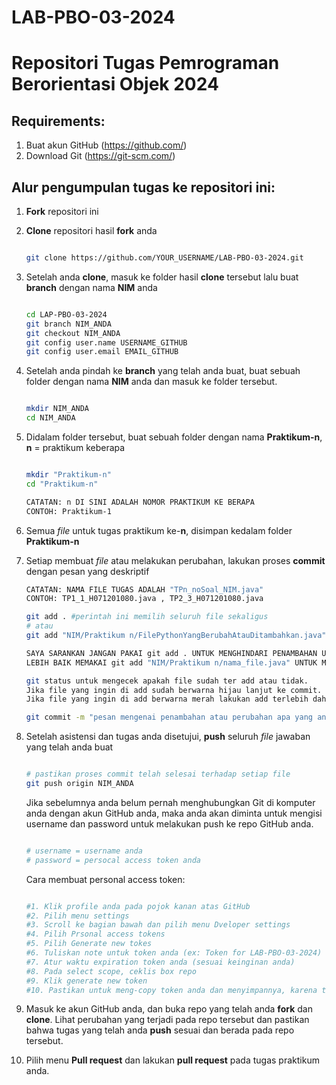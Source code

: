 # LAB-PBO-03-2024

# Repositori Tugas Pemrograman Berorientasi Objek 2024

## Requirements:
1. Buat akun GitHub (https://github.com/)
2. Download Git (https://git-scm.com/)

## Alur pengumpulan tugas ke repositori ini:

1. **Fork** repositori ini

2. **Clone** repositori hasil **fork** anda

   ```sh

   git clone https://github.com/YOUR_USERNAME/LAB-PBO-03-2024.git

   ```

3. Setelah anda **clone**, masuk ke folder hasil **clone** tersebut lalu buat **branch** dengan nama **NIM** anda

   ```sh

   cd LAP-PBO-03-2024
   git branch NIM_ANDA
   git checkout NIM_ANDA
   git config user.name USERNAME_GITHUB
   git config user.email EMAIL_GITHUB

   ```

4. Setelah anda pindah ke **branch** yang telah anda buat, buat sebuah folder dengan nama **NIM** anda dan masuk ke folder tersebut.
   ```sh

   mkdir NIM_ANDA
   cd NIM_ANDA

   ```


5. Didalam folder tersebut, buat sebuah folder dengan nama **Praktikum-n**, **n** = praktikum keberapa
   ```sh

   mkdir "Praktikum-n"
   cd "Praktikum-n"
   
   CATATAN: n DI SINI ADALAH NOMOR PRAKTIKUM KE BERAPA
   CONTOH: Praktikum-1

   ```

7. Semua _file_ untuk tugas praktikum ke-**n**, disimpan kedalam folder **Praktikum-n**
8. Setiap membuat _file_ atau melakukan perubahan, lakukan proses **commit** dengan pesan yang deskriptif

   ```sh
   CATATAN: NAMA FILE TUGAS ADALAH "TPn_noSoal_NIM.java"
   CONTOH: TP1_1_H071201080.java , TP2_3_H071201080.java
   
   git add . #perintah ini memilih seluruh file sekaligus
   # atau
   git add "NIM/Praktikum n/FilePythonYangBerubahAtauDitambahkan.java" #perintah ini memilih file tertentu
   
   SAYA SARANKAN JANGAN PAKAI git add . UNTUK MENGHINDARI PENAMBAHAN UNTUK SEMUA FILE TERMASUK FILE YANG TIDAK DIINGINKAN
   LEBIH BAIK MEMAKAI git add "NIM/Praktikum n/nama_file.java" UNTUK MENAMBAHKAN FILE
   
   git status untuk mengecek apakah file sudah ter add atau tidak.
   Jika file yang ingin di add sudah berwarna hijau lanjut ke commit.
   Jika file yang ingin di add berwarna merah lakukan add terlebih dahulu
   
   git commit -m "pesan mengenai penambahan atau perubahan apa yang anda lakukan"
   
   ```

8. Setelah asistensi dan tugas anda disetujui, **push** seluruh _file_ jawaban yang telah anda buat

   ```sh

   # pastikan proses commit telah selesai terhadap setiap file
   git push origin NIM_ANDA

   ```
   
   Jika sebelumnya anda belum pernah menghubungkan Git di komputer anda dengan akun GitHub anda, maka anda akan diminta untuk mengisi username dan password untuk
   melakukan push ke repo GitHub anda.
   ```sh

   # username = username anda
   # password = persocal access token anda

   ```
   
   Cara membuat personal access token:
   ```sh
   
   #1. Klik profile anda pada pojok kanan atas GitHub
   #2. Pilih menu settings
   #3. Scroll ke bagian bawah dan pilih menu Dveloper settings
   #4. Pilih Prsonal access tokens
   #5. Pilih Generate new tokes
   #6. Tuliskan note untuk token anda (ex: Token for LAB-PBO-03-2024)
   #7. Atur waktu expiration token anda (sesuai keinginan anda)
   #8. Pada select scope, ceklis box repo
   #9. Klik generate new token
   #10. Pastikan untuk meng-copy token anda dan menyimpannya, karena token hanya bisa diliat sekali (*Jika hilang, buat token baru)

   ```
   
9. Masuk ke akun GitHub anda, dan buka repo yang telah anda **fork** dan **clone**. Lihat perubahan yang terjadi pada repo tersebut dan pastikan bahwa tugas yang
   telah anda **push** sesuai dan berada pada repo tersebut.
   
10. Pilih menu **Pull request** dan lakukan **pull request** pada tugas praktikum anda.
